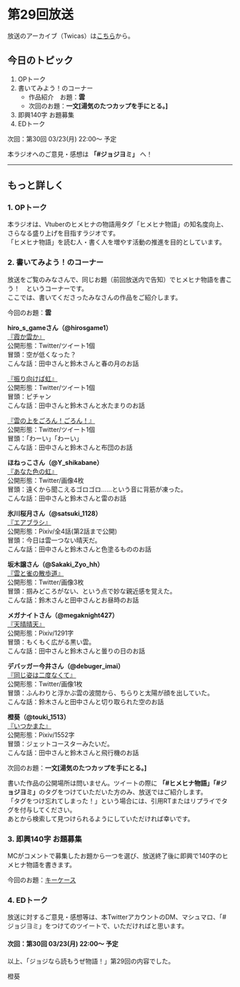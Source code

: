 # 第29回放送

放送のアーカイブ（Twicas）は[こちら](https://twitcasting.tv/hmhnstory_radio/movie/599641654)から。  

## 今日のトピック
1. OPトーク
1. 書いてみよう！のコーナー
    - 作品紹介　お題：<b>雲</b>
    - 次回のお題：<b>一文[湯気のたつカップを手にとる。]</b>
1. 即興140字 お題募集
1. EDトーク

次回：第30回 03/23(月) 22:00～ 予定  

本ラジオへのご意見・感想は **「#ジョジヨミ」** へ！

---

## もっと詳しく
### 1. OPトーク

本ラジオは、Vtuberのヒメヒナの物語用タグ「ヒメヒナ物語」の知名度向上、さらなる盛り上げを目指すラジオです。  
「ヒメヒナ物語」を読む人・書く人を増やす活動の推進を目的としています。  

### 2. 書いてみよう！のコーナー
放送をご覧のみなさんで、同じお題（前回放送内で告知）でヒメヒナ物語を書こう！　というコーナーです。  
ここでは、書いてくださったみなさんの作品をご紹介します。

今回のお題：<b>雲</b>

**hiro_s_gameさん（@hirosgame1）**  
[『霞か雲か』](https://twitter.com/hirosgame1/status/1236661468042391552?s=20)  
公開形態：Twitter/ツイート1個  
冒頭：空が低くなった？  
こんな話：田中さんと鈴木さんと春の月のお話  

[『振り向けば虹』](https://twitter.com/hirosgame1/status/1238419839300952064?s=20)  
公開形態：Twitter/ツイート1個  
冒頭：ピチャン  
こんな話：田中さんと鈴木さんと水たまりのお話  

[『雲の上をごろん！ごろん！』](https://twitter.com/hirosgame1/status/1239174137098072064?s=20)  
公開形態：Twitter/ツイート1個  
冒頭：「わーい」「わーい」  
こんな話：田中さんと鈴木さんと布団のお話  

**ほねっこさん（@Y_shikabane）**  
[『あなた色の虹』](https://twitter.com/Y_shikabane/status/1237032737363484672?s=20)  
公開形態：Twitter/画像4枚  
冒頭：遠くから聞こえるゴロゴロ……という音に背筋が凍った。  
こんな話：田中さんと鈴木さんと雷のお話  

**氷川桜月さん（@satsuki_1128）**  
[『エアブラシ』](https://twitter.com/satsuki_1128/status/1237688019424907264?s=20)  
公開形態：Pixiv/全4話(第2話まで公開)  
冒頭：今日は雲一つない晴天だ。  
こんな話：田中さんと鈴木さんと色塗るもののお話  

**坂木譲さん（@Sakaki_Zyo_hh）**  
[『雲と雀の散歩道』](https://twitter.com/Sakaki_Zyo_hh/status/1237522184454557697?s=20)  
公開形態：Twitter/画像3枚  
冒頭：掴みどころがない、という点で妙な親近感を覚えた。  
こんな話：鈴木さんと田中さんとお昼時のお話  

**メガナイトさん（@megaknight427）**  
[『天晴晴天』](https://twitter.com/megaknight427/status/1237755479876464646?s=20)  
公開形態：Pixiv/1291字  
冒頭：もくもく広がる黒い雲。  
こんな話：田中さんと鈴木さんと曇りの日のお話

**デバッガー今井さん（@debuger_imai）**  
[『同じ姿は二度なくて』](https://twitter.com/debuger_imai/status/1238658090876067840?s=20)  
公開形態：Twitter/画像1枚  
冒頭：ふんわりと浮かぶ雲の波間から、ちらりと太陽が顔を出していた。  
こんな話：鈴木さんと田中さんと切り取られた空のお話  

**橙葵（@touki_1513）**  
[『いつかまた』](https://twitter.com/touki_1513/status/1239100294794866693?s=20)  
公開形態：Pixiv/1552字  
冒頭：ジェットコースターみたいだ。  
こんな話：田中さんと鈴木さんと飛行機のお話  

次回のお題：<b>一文[湯気のたつカップを手にとる。]</b>

書いた作品の公開場所は問いません。ツイートの際に <b>「#ヒメヒナ物語」「#ジョジヨミ」</b>のタグをつけていただいた方のみ、放送ではご紹介します。  
「タグをつけ忘れてしまった！」という場合には、引用RTまたはリプライでタグを付与してください。  
あとから検索して見つけられるようにしていただければ幸いです。  

### 3. 即興140字 お題募集
MCがコメントで募集したお題から一つを選び、放送終了後に即興で140字のヒメヒナ物語を書きます。

今回のお題：[キーケース](https://twitter.com/hmhnStory_Radio/status/1239188462479138816?s=20)

### 4. EDトーク

放送に対するご意見・感想等は、本TwitterアカウントのDM、マシュマロ、「#ジョジヨミ」をつけてのツイートで、いただければと思います。

#### 次回：第30回 03/23(月) 22:00～ 予定  

以上、「ジョジなら読もうぜ物語！」第29回の内容でした。

橙葵
